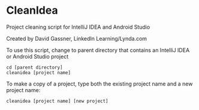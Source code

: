 # CleanIdea

Project cleaning script for IntelliJ IDEA and Android Studio

Created by David Gassner, LinkedIn Learning/Lynda.com

To use this script, change to parent directory that contains an IntelliJ IDEA or Android Studio project

```
cd [parent directory]
cleanidea [project name]
```

To make a copy of a project, type both the existing project name and a new project name:

```
cleanidea [project name] [new project]
```
